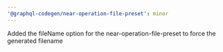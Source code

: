 ```yaml
---
'@graphql-codegen/near-operation-file-preset': minor
---
```


Added the fileName option for the near-operation-file-preset to force the generated filename
